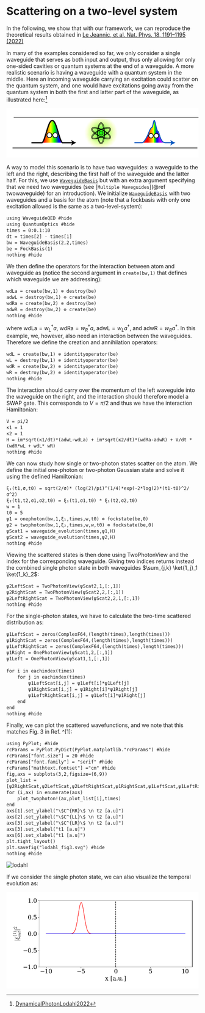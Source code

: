 # Scattering on a two-level system
In the following, we show that with our framework, we can reproduce the theoretical results obtained in [Le Jeannic, et al. Nat. Phys. 18, 1191–1195 (2022)](https://www.nature.com/articles/s41567-022-01720-x)


In many of the examples considered so far, we only consider a single waveguide that serves as both input and output, thus only allowing for only one-sided cavities or quantum systems at the end of a waveguide. A more realistic scenario is having a waveguide with a quantum system in the middle. Here an incoming waveguide carrying an excitation could scatter on the quantum system, and one would have excitations going away from the quantum system in both the first and latter part of the waveguide, as illustrated here:[^1]

[^1]: [DynamicalPhotonLodahl2022](@cite)

![`alt text`](./illustrations/two_waveguide_lodahl.png)


A way to model this scenario is to have two waveguides: a waveguide to the left and the right, describing the first half of the waveguide and the latter half. For this, we use [`WaveguideBasis`](@ref) but with an extra argument specifying that we need two waveguides (see [`Multiple Waveguides`](@ref twowaveguide) for an introduction). We initialize [`WaveguideBasis`](@ref) with two waveguides and a basis for the atom (note that a fockbasis with only one excitation allowed is the same as a two-level-system):

```@example lodahl
using WaveguideQED #hide
using QuantumOptics #hide
times = 0:0.1:10
dt = times[2] - times[1]
bw = WaveguideBasis(2,2,times)
be = FockBasis(1)
nothing #hide
```

We then define the operators for the interaction between atom and waveguide as (notice the second argument in `create(bw,1)` that defines which waveguide we are addressing):

```@example lodahl
wdLa = create(bw,1) ⊗ destroy(be)
adwL = destroy(bw,1) ⊗ create(be)
wdRa = create(bw,2) ⊗ destroy(be)
adwR = destroy(bw,2) ⊗ create(be)
nothing #hide
```

where $\mathrm{wdLa} = w_L ^\dagger a$, $\mathrm{wdRa} = w_R ^\dagger a$, $\mathrm{adwL} = w_L  a^\dagger$, and $\mathrm{adwR} = w_R  a^\dagger$. In this example, we, however, also need an interaction between the waveguides. Therefore we define the creation and annihilation operators:

```@example lodahl
wdL = create(bw,1) ⊗ identityoperator(be)
wL = destroy(bw,1) ⊗ identityoperator(be)
wdR = create(bw,2) ⊗ identityoperator(be)
wR = destroy(bw,2) ⊗ identityoperator(be)
nothing #hide
```

The interaction should carry over the momentum of the left waveguide into the waveguide on the right, and the interaction should therefore model a SWAP gate. This corresponds to $V = \pi /2$ and thus we have the interaction Hamiltonian:

```@example lodahl
V = pi/2
κ1 = 1
κ2 = 1
H = im*sqrt(κ1/dt)*(adwL-wdLa) + im*sqrt(κ2/dt)*(wdRa-adwR) + V/dt *(wdR*wL + wdL* wR)
nothing #hide
```

We can now study how single or two-photon states scatter on the atom. We define the initial one-photon or two-photon Gaussian state and solve it using the defined Hamiltonian:

```@example lodahl
ξ₁(t1,σ,t0) = sqrt(2/σ)* (log(2)/pi)^(1/4)*exp(-2*log(2)*(t1-t0)^2/σ^2)
ξ₂(t1,t2,σ1,σ2,t0) = ξ₁(t1,σ1,t0) * ξ₁(t2,σ2,t0) 
w = 1
t0 = 5
ψ1 = onephoton(bw,1,ξ₁,times,w,t0) ⊗ fockstate(be,0)
ψ2 = twophoton(bw,1,ξ₂,times,w,w,t0) ⊗ fockstate(be,0)
ψScat1 = waveguide_evolution(times,ψ1,H)
ψScat2 = waveguide_evolution(times,ψ2,H)
nothing #hide
```

Viewing the scattered states is then done using TwoPhotonView and the index for the corresponding waveguide. Giving two indices returns instead the combined single photon state in both waveguides $\sum_{j,k} \ket{1_j}_1 \ket{1_k}_2$:

```@example lodahl
ψ2LeftScat = TwoPhotonView(ψScat2,1,[:,1])
ψ2RightScat = TwoPhotonView(ψScat2,2,[:,1])
ψ2LeftRightScat = TwoPhotonView(ψScat2,2,1,[:,1])
nothing #hide
```

For the single-photon states, we have to calculate the two-time scattered distribution as:

```@example lodahl
ψ1LeftScat = zeros(ComplexF64,(length(times),length(times)))
ψ1RightScat = zeros(ComplexF64,(length(times),length(times)))
ψ1LeftRightScat = zeros(ComplexF64,(length(times),length(times)))
ψ1Right = OnePhotonView(ψScat1,2,[:,1])
ψ1Left = OnePhotonView(ψScat1,1,[:,1])

for i in eachindex(times)
    for j in eachindex(times)
        ψ1LeftScat[i,j] = ψ1Left[i]*ψ1Left[j]
        ψ1RightScat[i,j] = ψ1Right[i]*ψ1Right[j]
        ψ1LeftRightScat[i,j] = ψ1Left[i]*ψ1Right[j]
    end
end
nothing #hide
```

Finally, we can plot the scattered wavefunctions, and we note that this matches Fig. 3 in Ref. ^[1]:

```@example lodahl
using PyPlot; #hide
rcParams = PyPlot.PyDict(PyPlot.matplotlib."rcParams") #hide
rcParams["font.size"] = 20 #hide
rcParams["font.family"] = "serif" #hide
rcParams["mathtext.fontset"] ="cm" #hide
fig,axs = subplots(3,2,figsize=(6,9))
plot_list = [ψ2RightScat,ψ2LeftScat,ψ2LeftRightScat,ψ1RightScat,ψ1LeftScat,ψ1LeftRightScat]
for (i,ax) in enumerate(axs)
    plot_twophoton!(ax,plot_list[i],times)
end
axs[1].set_ylabel("\$C^{RR}\$ \n t2 [a.u]")
axs[2].set_ylabel("\$C^{LL}\$ \n t2 [a.u]")
axs[3].set_ylabel("\$C^{LR}\$ \n t2 [a.u]")
axs[3].set_xlabel("t1 [a.u]")
axs[6].set_xlabel("t1 [a.u]")
plt.tight_layout()
plt.savefig("lodahl_fig3.svg") #hide
nothing #hide
```
![lodahl](lodahl_fig3.svg)

If we consider the single photon state, we can also visualize the temporal evolution as:

![alt text](./animations/lodahl_onephoton_gif.gif)



